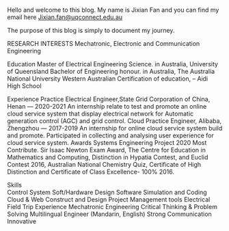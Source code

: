 Hello and welcome to this blog. My name is Jixian Fan and you can find my email here Jixian.fan@uqconnect.edu.au



The purpose of this blog is simply to document my journey.


RESEARCH INTERESTS
Mechatronic, Electronic and Communication Engineering


Education
Master of Electrical Engineering Science. in Australia,  University of Queensland Bachelor of Engineering honour. in Australia,                             The Australia National University                                         Western Australian Certification of education,                                                                    – Aidi High School



Experience
Practice Electrical Engineer,State Grid Corporation of China, Henan — 2020-2021
An internship relate to test and promote an online cloud service system that display electrical network for Automatic generation control (AGC) and grid control.
Cloud Practice Engineer, Alibaba, Zhengzhou — 2017-2019
An internship for online cloud service system build and promote. Participated in collecting and analysing user experience for cloud service system.
Awards
Systems Engineering Project 2020 Most Contribute. Sir Isaac Newton Exam Award, The Centre for Education in Mathematics and Computing, Distinction in Hypatia Contest, and Euclid Contest 2016, Australian National Chemistry Quiz, Certificate of High Distinction and Certificate of Class Excellence- 100% 2016.

Skills                                                                   
Control System Soft/Hardware Design 
Software Simulation and Coding 
Cloud & Web Construct and Design 
Project Management tools 
Electrical Field Trip Experience 
Mechatronic Engineering 
Critical Thinking & Problem Solving
Multilingual Engineer (Mandarin, English)
Strong Communication 
Innovative 
